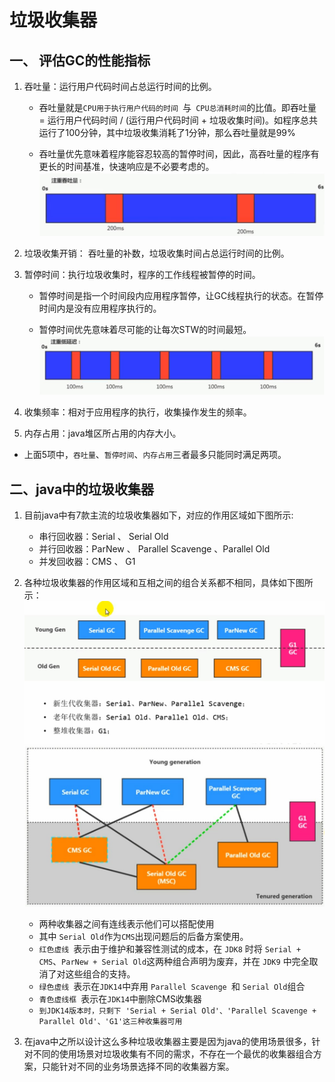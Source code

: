 # 垃圾收集器

## 一、 评估GC的性能指标
1. 吞吐量：运行用户代码时间占总运行时间的比例。
    - 吞吐量就是`CPU用于执行用户代码的时间 `与` CPU总消耗时间`的比值。即吞吐量 = 运行用户代码时间 / (运行用户代码时间 + 垃圾收集时间)。如程序总共运行了100分钟，其中垃圾收集消耗了1分钟，那么吞吐量就是99%

    - 吞吐量优先意味着程序能容忍较高的暂停时间，因此，高吞吐量的程序有更长的时间基准，快速响应是不必要考虑的。![吞吐量优先](./img/吞吐量优先.jpg)

2. 垃圾收集开销： 吞吐量的补数，垃圾收集时间占总运行时间的比例。

3. 暂停时间：执行垃圾收集时，程序的工作线程被暂停的时间。
    - 暂停时间是指一个时间段内应用程序暂停，让GC线程执行的状态。在暂停时间内是没有应用程序执行的。

    - 暂停时间优先意味着尽可能的让每次STW的时间最短。![暂停时间优先](./img/暂停时间优先.jpg) 

4. 收集频率：相对于应用程序的执行，收集操作发生的频率。

5. 内存占用：java堆区所占用的内存大小。

- 上面5项中，`吞吐量`、`暂停时间`、`内存占用`三者最多只能同时满足两项。

## 二、java中的垃圾收集器

1. 目前java中有7款主流的垃圾收集器如下，对应的作用区域如下图所示:
    - 串行回收器：Serial 、 Serial Old
    - 并行回收器：ParNew 、 Parallel Scavenge 、Parallel Old
    - 并发回收器：CMS 、 G1     

2. 各种垃圾收集器的作用区域和互相之间的组合关系都不相同，具体如下图所示：
![垃圾收集器与堆分代之间的关系](./img/垃圾收集器与分代之间的关系.jpg)
![垃圾收集器组合关系](./img/垃圾收集器组合关系.jpg)
    - 两种收集器之间有连线表示他们可以搭配使用
    - 其中 `Serial Old`作为`CMS`出现问题后的后备方案使用。
    - `红色虚线 `表示由于维护和兼容性测试的成本，在 `JDK8` 时将 `Serial + CMS`、`ParNew + Serial Old`这两种组合声明为废弃，并在 `JDK9` 中完全取消了对这些组合的支持。
    - `绿色虚线 `表示在` JDK14 `中弃用 `Parallel Scavenge `和 `Serial Old`组合
    - `青色虚线框 `表示在` JDK14 `中删除CMS收集器
    - `到JDK14版本时，只剩下 'Serial + Serial Old'、'Parallel Scavenge + Parallel Old'、'G1'这三种收集器可用`

3. 在java中之所以设计这么多种垃圾收集器主要是因为java的使用场景很多，针对不同的使用场景对垃圾收集有不同的需求，不存在一个最优的收集器组合方案，只能针对不同的业务场景选择不同的收集器方案。